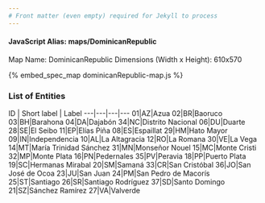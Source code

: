 ```yaml
---
# Front matter (even empty) required for Jekyll to process
---
```


#### JavaScript Alias: maps/DominicanRepublic

Map Name: DominicanRepublic
Dimensions (Width x Height): 610x570



{% embed_spec_map dominicanRepublic-map.js %}

### List of Entities

ID | Short label | Label
---|---|---|---
01|AZ|Azua
02|BR|Baoruco
03|BH|Barahona
04|DA|Dajabón
34|NC|Distrito Nacional
06|DU|Duarte
28|SE|El Seibo
11|EP|Elías Piña
08|ES|Espaillat
29|HM|Hato Mayor
09|IN|Independencia
10|AL|La Altagracia
12|RO|La Romana
30|VE|La Vega
14|MT|María Trinidad Sánchez
31|MN|Monseñor Nouel
15|MC|Monte Cristi
32|MP|Monte Plata
16|PN|Pedernales
35|PV|Peravia
18|PP|Puerto Plata
19|SC|Hermanas Mirabal
20|SM|Samaná
33|CR|San Cristóbal
36|JO|San José de Ocoa
23|JU|San Juan
24|PM|San Pedro de Macorís
25|ST|Santiago
26|SR|Santiago Rodríguez
37|SD|Santo Domingo
21|SZ|Sánchez Ramírez
27|VA|Valverde